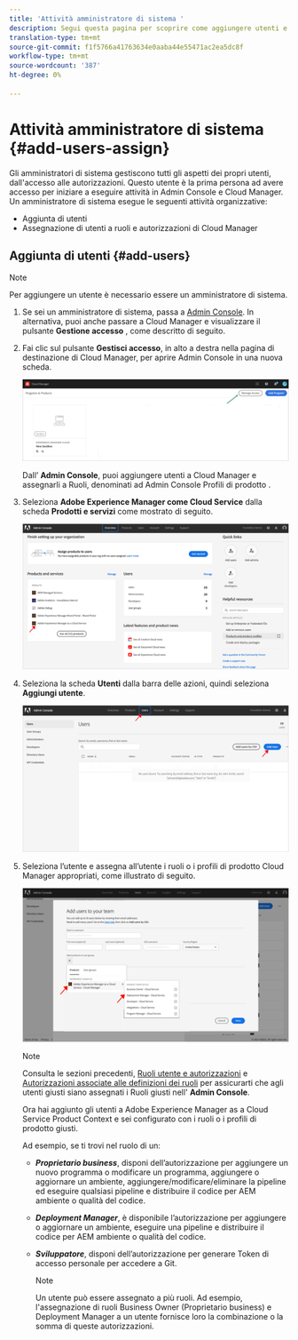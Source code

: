 ```yaml
---
title: 'Attività amministratore di sistema '
description: Segui questa pagina per scoprire come aggiungere utenti e assegnarli ai ruoli di Cloud Manager come amministratore di sistema
translation-type: tm+mt
source-git-commit: f1f5766a41763634e0aaba44e55471ac2ea5dc8f
workflow-type: tm+mt
source-wordcount: '387'
ht-degree: 0%

---
```



# Attività amministratore di sistema {#add-users-assign}

Gli amministratori di sistema gestiscono tutti gli aspetti dei propri utenti, dall&#39;accesso alle autorizzazioni. Questo utente è la prima persona ad avere accesso per iniziare a eseguire attività in Admin Console e Cloud Manager.
Un amministratore di sistema esegue le seguenti attività organizzative:

* Aggiunta di utenti
* Assegnazione di utenti a ruoli e autorizzazioni di Cloud Manager

## Aggiunta di utenti {#add-users}

>[!NOTE]
>Per aggiungere un utente è necessario essere un amministratore di sistema.

1. Se sei un amministratore di sistema, passa a [Admin Console](https://adminconsole.adobe.com). In alternativa, puoi anche passare a Cloud Manager e visualizzare il pulsante **Gestione accesso** , come descritto di seguito.

1. Fai clic sul pulsante **Gestisci accesso**, in alto a destra nella pagina di destinazione di Cloud Manager, per aprire Admin Console in una nuova scheda.

   ![](/help/onboarding/getting-access-to-aem-in-cloud/assets/sys-admin5.png)

   Dall’ **Admin Console**, puoi aggiungere utenti a Cloud Manager e assegnarli a Ruoli, denominati ad Admin Console Profili di prodotto .

1. Seleziona **Adobe Experience Manager come Cloud Service** dalla scheda **Prodotti e servizi** come mostrato di seguito.

   ![](/help/onboarding/what-is-required/assets/admin-console-1.png)

1. Seleziona la scheda **Utenti** dalla barra delle azioni, quindi seleziona **Aggiungi utente**.

   ![](/help/onboarding/what-is-required/assets/admin-console-2.png)

1. Seleziona l’utente e assegna all’utente i ruoli o i profili di prodotto Cloud Manager appropriati, come illustrato di seguito.

   ![](/help/onboarding/what-is-required/assets/admin-console-3.png)

   >[!NOTE]
   >Consulta le sezioni precedenti, [Ruoli utente e autorizzazioni](#user-roles) e [Autorizzazioni associate alle definizioni dei ruoli](#permissions) per assicurarti che agli utenti giusti siano assegnati i Ruoli giusti nell&#39; **Admin Console**.

   Ora hai aggiunto gli utenti a Adobe Experience Manager as a Cloud Service Product Context e sei configurato con i ruoli o i profili di prodotto giusti.

   Ad esempio, se ti trovi nel ruolo di un:

   * ***Proprietario business***, disponi dell’autorizzazione per aggiungere un nuovo programma o modificare un programma, aggiungere o aggiornare un ambiente, aggiungere/modificare/eliminare la pipeline ed eseguire qualsiasi pipeline e distribuire il codice per AEM ambiente o qualità del codice.

   * ***Deployment Manager***, è disponibile l’autorizzazione per aggiungere o aggiornare un ambiente, eseguire una pipeline e distribuire il codice per AEM ambiente o qualità del codice.

   * ***Sviluppatore***, disponi dell’autorizzazione per generare Token di accesso personale per accedere a Git.

      >[!NOTE]
      > Un utente può essere assegnato a più ruoli. Ad esempio, l&#39;assegnazione di ruoli Business Owner (Proprietario business) e Deployment Manager a un utente fornisce loro la combinazione o la somma di queste autorizzazioni.

